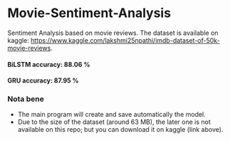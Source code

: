 # Movie-Sentiment-Analysis
Sentiment Analysis based on movie reviews. The dataset is available on kaggle: https://www.kaggle.com/lakshmi25npathi/imdb-dataset-of-50k-movie-reviews.

#### BiLSTM accuracy: 88.06 %
#### GRU accuracy: 87.95 %

### Nota bene
  - The main program will create and save automatically the model.
  - Due to the size of the dataset (around 63 MB), the later one is not available on this repo; but you can download it on kaggle (link above). 
